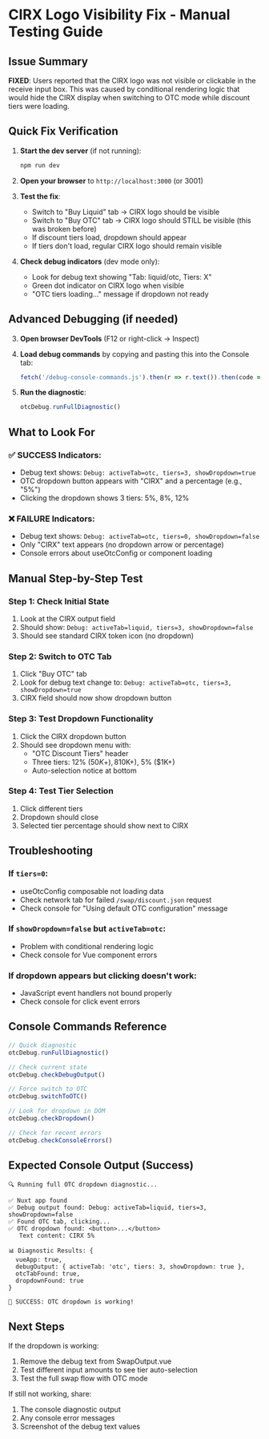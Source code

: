 # CIRX Logo Visibility Fix - Manual Testing Guide

## Issue Summary
**FIXED**: Users reported that the CIRX logo was not visible or clickable in the receive input box. This was caused by conditional rendering logic that would hide the CIRX display when switching to OTC mode while discount tiers were loading.

## Quick Fix Verification

1. **Start the dev server** (if not running):
   ```bash
   npm run dev
   ```

2. **Open your browser** to `http://localhost:3000` (or 3001)

3. **Test the fix**:
   - Switch to "Buy Liquid" tab → CIRX logo should be visible
   - Switch to "Buy OTC" tab → CIRX logo should STILL be visible (this was broken before)
   - If discount tiers load, dropdown should appear
   - If tiers don't load, regular CIRX logo should remain visible

4. **Check debug indicators** (dev mode only):
   - Look for debug text showing "Tab: liquid/otc, Tiers: X"
   - Green dot indicator on CIRX logo when visible
   - "OTC tiers loading..." message if dropdown not ready

## Advanced Debugging (if needed)

3. **Open browser DevTools** (F12 or right-click → Inspect)

4. **Load debug commands** by copying and pasting this into the Console tab:
   ```javascript
   fetch('/debug-console-commands.js').then(r => r.text()).then(code => eval(code))
   ```

5. **Run the diagnostic**:
   ```javascript
   otcDebug.runFullDiagnostic()
   ```

## What to Look For

### ✅ SUCCESS Indicators:
- Debug text shows: `Debug: activeTab=otc, tiers=3, showDropdown=true`
- OTC dropdown button appears with "CIRX" and a percentage (e.g., "5%")
- Clicking the dropdown shows 3 tiers: 5%, 8%, 12%

### ❌ FAILURE Indicators:
- Debug text shows: `Debug: activeTab=otc, tiers=0, showDropdown=false`
- Only "CIRX" text appears (no dropdown arrow or percentage)
- Console errors about useOtcConfig or component loading

## Manual Step-by-Step Test

### Step 1: Check Initial State
1. Look at the CIRX output field
2. Should show: `Debug: activeTab=liquid, tiers=3, showDropdown=false`
3. Should see standard CIRX token icon (no dropdown)

### Step 2: Switch to OTC Tab
1. Click "Buy OTC" tab
2. Look for debug text change to: `Debug: activeTab=otc, tiers=3, showDropdown=true`
3. CIRX field should now show dropdown button

### Step 3: Test Dropdown Functionality
1. Click the CIRX dropdown button
2. Should see dropdown menu with:
   - "OTC Discount Tiers" header
   - Three tiers: 12% ($50K+), 8% ($10K+), 5% ($1K+)
   - Auto-selection notice at bottom

### Step 4: Test Tier Selection
1. Click different tiers
2. Dropdown should close
3. Selected tier percentage should show next to CIRX

## Troubleshooting

### If `tiers=0`:
- useOtcConfig composable not loading data
- Check network tab for failed `/swap/discount.json` request
- Check console for "Using default OTC configuration" message

### If `showDropdown=false` but `activeTab=otc`:
- Problem with conditional rendering logic
- Check console for Vue component errors

### If dropdown appears but clicking doesn't work:
- JavaScript event handlers not bound properly
- Check console for click event errors

## Console Commands Reference

```javascript
// Quick diagnostic
otcDebug.runFullDiagnostic()

// Check current state
otcDebug.checkDebugOutput()

// Force switch to OTC
otcDebug.switchToOTC()

// Look for dropdown in DOM
otcDebug.checkDropdown()

// Check for recent errors
otcDebug.checkConsoleErrors()
```

## Expected Console Output (Success)

```
🔍 Running full OTC dropdown diagnostic...

✅ Nuxt app found
✅ Debug output found: Debug: activeTab=liquid, tiers=3, showDropdown=false  
✅ Found OTC tab, clicking...
✅ OTC dropdown found: <button>...</button>
   Text content: CIRX 5%

📊 Diagnostic Results: {
  vueApp: true,
  debugOutput: { activeTab: 'otc', tiers: 3, showDropdown: true },
  otcTabFound: true,
  dropdownFound: true
}

🎉 SUCCESS: OTC dropdown is working!
```

## Next Steps

If the dropdown is working:
1. Remove the debug text from SwapOutput.vue
2. Test different input amounts to see tier auto-selection
3. Test the full swap flow with OTC mode

If still not working, share:
1. The console diagnostic output
2. Any console error messages
3. Screenshot of the debug text values